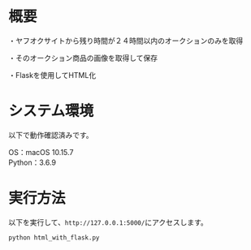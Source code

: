 # 概要

・ヤフオクサイトから残り時間が２４時間以内のオークションのみを取得

・そのオークション商品の画像を取得して保存

・Flaskを使用してHTML化


# システム環境

以下で動作確認済みです。

OS：macOS 10.15.7  
Python：3.6.9


# 実行方法

以下を実行して、`http://127.0.0.1:5000/`にアクセスします。

```
python html_with_flask.py
```
